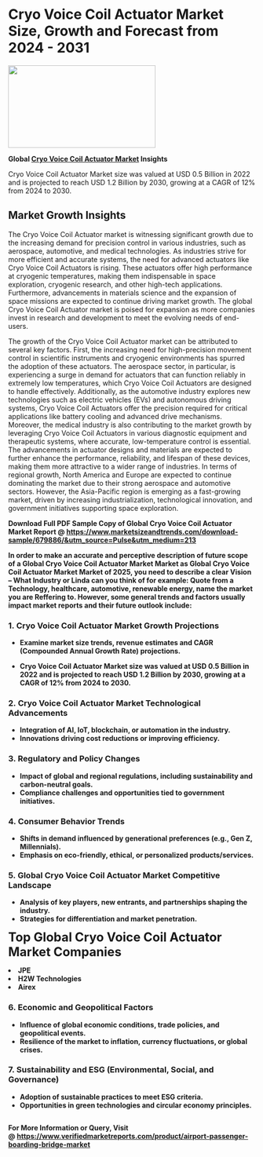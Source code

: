 <H1>Cryo Voice Coil Actuator Market Size, Growth and Forecast from 2024 - 2031</H1><img class="aligncenter size-medium wp-image-584254" src="https://thirdeyenews.in/wp-content/uploads/2024/09/Global-Market-Research-300x168.jpeg" alt="" width="300" height="168" /><p><strong>Global&nbsp;<a href="https://www.marketsizeandtrends.com/download-sample/679886/&amp;utm_source=Pulse&amp;utm_medium=213">Cryo Voice Coil Actuator Market</a> Insights</strong></p><p>Cryo Voice Coil Actuator Market size was valued at USD 0.5 Billion in 2022 and is projected to reach USD 1.2 Billion by 2030, growing at a CAGR of 12% from 2024 to 2030.</p><p><h2>Market Growth Insights</h2> <p>The Cryo Voice Coil Actuator market is witnessing significant growth due to the increasing demand for precision control in various industries, such as aerospace, automotive, and medical technologies. As industries strive for more efficient and accurate systems, the need for advanced actuators like Cryo Voice Coil Actuators is rising. These actuators offer high performance at cryogenic temperatures, making them indispensable in space exploration, cryogenic research, and other high-tech applications. Furthermore, advancements in materials science and the expansion of space missions are expected to continue driving market growth. The global Cryo Voice Coil Actuator market is poised for expansion as more companies invest in research and development to meet the evolving needs of end-users.</p> <p><strong></strong></p> <p>The growth of the Cryo Voice Coil Actuator market can be attributed to several key factors. First, the increasing need for high-precision movement control in scientific instruments and cryogenic environments has spurred the adoption of these actuators. The aerospace sector, in particular, is experiencing a surge in demand for actuators that can function reliably in extremely low temperatures, which Cryo Voice Coil Actuators are designed to handle effectively. Additionally, as the automotive industry explores new technologies such as electric vehicles (EVs) and autonomous driving systems, Cryo Voice Coil Actuators offer the precision required for critical applications like battery cooling and advanced drive mechanisms. Moreover, the medical industry is also contributing to the market growth by leveraging Cryo Voice Coil Actuators in various diagnostic equipment and therapeutic systems, where accurate, low-temperature control is essential. The advancements in actuator designs and materials are expected to further enhance the performance, reliability, and lifespan of these devices, making them more attractive to a wider range of industries. In terms of regional growth, North America and Europe are expected to continue dominating the market due to their strong aerospace and automotive sectors. However, the Asia-Pacific region is emerging as a fast-growing market, driven by increasing industrialization, technological innovation, and government initiatives supporting space exploration. <p><strong></p><p><span class=""><strong>Download Full PDF Sample Copy of Global Cryo Voice Coil Actuator Market Report</strong> @ <a href="https://www.marketsizeandtrends.com/download-sample/679886/&amp;utm_source=Pulse&amp;utm_medium=213" target="_blank">https://www.marketsizeandtrends.com/download-sample/679886/&amp;utm_source=Pulse&amp;utm_medium=213</a></span></p><p>In order to make an accurate and perceptive description of future scope of a Global&nbsp;Cryo Voice Coil Actuator Market Market as Global&nbsp;Cryo Voice Coil Actuator Market Market of 2025, you need to describe a clear Vision &ndash; What Industry or Linda can you think of for example: Quote from a Technology, healthcare, automotive, renewable energy, name the market you are Reffering to. However, some general trends and factors usually impact market reports and their future outlook include:</p><h3>1.&nbsp;<strong>Cryo Voice Coil Actuator Market Growth Projections</strong></h3><ul><li>Examine market size trends, revenue estimates and CAGR (Compounded Annual Growth Rate) projections.</li><li><p>Cryo Voice Coil Actuator Market size was valued at USD 0.5 Billion in 2022 and is projected to reach USD 1.2 Billion by 2030, growing at a CAGR of 12% from 2024 to 2030.</p></li></ul><h3>2.&nbsp;<strong>Cryo Voice Coil Actuator Market Technological Advancements</strong></h3><ul><li>Integration of AI, IoT, blockchain, or automation in the industry.</li><li>Innovations driving cost reductions or improving efficiency.</li></ul><h3>3.&nbsp;<strong>Regulatory and Policy Changes</strong></h3><ul><li>Impact of global and regional regulations, including sustainability and carbon-neutral goals.</li><li>Compliance challenges and opportunities tied to government initiatives.</li></ul><h3>4.&nbsp;<strong>Consumer Behavior Trends</strong></h3><ul><li>Shifts in demand influenced by generational preferences (e.g., Gen Z, Millennials).</li><li>Emphasis on eco-friendly, ethical, or personalized products/services.</li></ul><h3>5.&nbsp;<strong>Global Cryo Voice Coil Actuator Market Competitive Landscape</strong></h3><ul><li>Analysis of key players, new entrants, and partnerships shaping the industry.</li><li>Strategies for differentiation and market penetration.</li></ul><p data-pm-slice="1 1 []"><span style="color: inherit; font-family: inherit; font-size: 25px;">Top Global Cryo Voice Coil Actuator Market Companies</span></p><div class="" data-test-id=""><p><li>JPE</li><li> H2W Technologies</li><li> Airex</li></p></div><h3>6.&nbsp;<strong>Economic and Geopolitical Factors</strong></h3><ul><li>Influence of global economic conditions, trade policies, and geopolitical events.</li><li>Resilience of the market to inflation, currency fluctuations, or global crises.</li></ul><h3>7.&nbsp;<strong>Sustainability and ESG (Environmental, Social, and Governance)</strong></h3><ul><li>Adoption of sustainable practices to meet ESG criteria.</li><li>Opportunities in green technologies and circular economy principles.</li></ul><h2><strong style="font-size: 14px;">For More Information or Query, Visit @&nbsp;</strong><a style="background-color: #ffffff; font-size: 14px;" href="https://www.marketsizeandtrends.com/report/cryo-voice-coil-actuator-market/" target="_blank">https://www.verifiedmarketreports.com/product/airport-passenger-boarding-bridge-market</a></h2>

